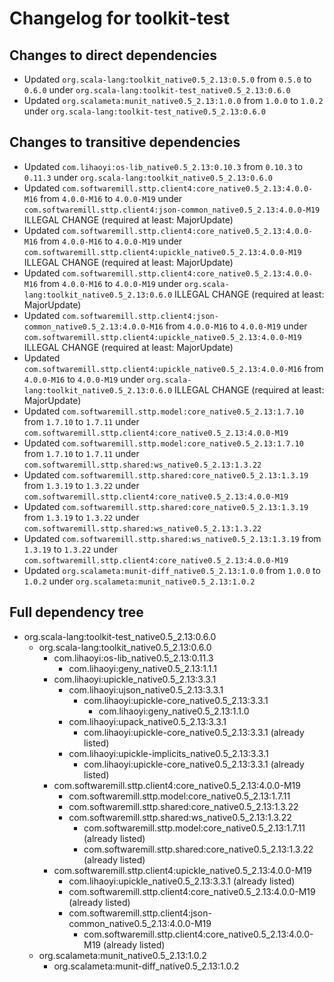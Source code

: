 # Changelog for toolkit-test

## Changes to direct dependencies
 - Updated `org.scala-lang:toolkit_native0.5_2.13:0.5.0` from `0.5.0` to `0.6.0` under `org.scala-lang:toolkit-test_native0.5_2.13:0.6.0`
 - Updated `org.scalameta:munit_native0.5_2.13:1.0.0` from `1.0.0` to `1.0.2` under `org.scala-lang:toolkit-test_native0.5_2.13:0.6.0`

## Changes to transitive dependencies
 - Updated `com.lihaoyi:os-lib_native0.5_2.13:0.10.3` from `0.10.3` to `0.11.3` under `org.scala-lang:toolkit_native0.5_2.13:0.6.0`
 - Updated `com.softwaremill.sttp.client4:core_native0.5_2.13:4.0.0-M16` from `4.0.0-M16` to `4.0.0-M19` under `com.softwaremill.sttp.client4:json-common_native0.5_2.13:4.0.0-M19` ILLEGAL CHANGE (required at least: MajorUpdate)
 - Updated `com.softwaremill.sttp.client4:core_native0.5_2.13:4.0.0-M16` from `4.0.0-M16` to `4.0.0-M19` under `com.softwaremill.sttp.client4:upickle_native0.5_2.13:4.0.0-M19` ILLEGAL CHANGE (required at least: MajorUpdate)
 - Updated `com.softwaremill.sttp.client4:core_native0.5_2.13:4.0.0-M16` from `4.0.0-M16` to `4.0.0-M19` under `org.scala-lang:toolkit_native0.5_2.13:0.6.0` ILLEGAL CHANGE (required at least: MajorUpdate)
 - Updated `com.softwaremill.sttp.client4:json-common_native0.5_2.13:4.0.0-M16` from `4.0.0-M16` to `4.0.0-M19` under `com.softwaremill.sttp.client4:upickle_native0.5_2.13:4.0.0-M19` ILLEGAL CHANGE (required at least: MajorUpdate)
 - Updated `com.softwaremill.sttp.client4:upickle_native0.5_2.13:4.0.0-M16` from `4.0.0-M16` to `4.0.0-M19` under `org.scala-lang:toolkit_native0.5_2.13:0.6.0` ILLEGAL CHANGE (required at least: MajorUpdate)
 - Updated `com.softwaremill.sttp.model:core_native0.5_2.13:1.7.10` from `1.7.10` to `1.7.11` under `com.softwaremill.sttp.client4:core_native0.5_2.13:4.0.0-M19`
 - Updated `com.softwaremill.sttp.model:core_native0.5_2.13:1.7.10` from `1.7.10` to `1.7.11` under `com.softwaremill.sttp.shared:ws_native0.5_2.13:1.3.22`
 - Updated `com.softwaremill.sttp.shared:core_native0.5_2.13:1.3.19` from `1.3.19` to `1.3.22` under `com.softwaremill.sttp.client4:core_native0.5_2.13:4.0.0-M19`
 - Updated `com.softwaremill.sttp.shared:core_native0.5_2.13:1.3.19` from `1.3.19` to `1.3.22` under `com.softwaremill.sttp.shared:ws_native0.5_2.13:1.3.22`
 - Updated `com.softwaremill.sttp.shared:ws_native0.5_2.13:1.3.19` from `1.3.19` to `1.3.22` under `com.softwaremill.sttp.client4:core_native0.5_2.13:4.0.0-M19`
 - Updated `org.scalameta:munit-diff_native0.5_2.13:1.0.0` from `1.0.0` to `1.0.2` under `org.scalameta:munit_native0.5_2.13:1.0.2`

## Full dependency tree

 - org.scala-lang:toolkit-test_native0.5_2.13:0.6.0
   - org.scala-lang:toolkit_native0.5_2.13:0.6.0
     - com.lihaoyi:os-lib_native0.5_2.13:0.11.3
       - com.lihaoyi:geny_native0.5_2.13:1.1.1
     - com.lihaoyi:upickle_native0.5_2.13:3.3.1
       - com.lihaoyi:ujson_native0.5_2.13:3.3.1
         - com.lihaoyi:upickle-core_native0.5_2.13:3.3.1
           - com.lihaoyi:geny_native0.5_2.13:1.1.0
       - com.lihaoyi:upack_native0.5_2.13:3.3.1
         - com.lihaoyi:upickle-core_native0.5_2.13:3.3.1 (already listed)
       - com.lihaoyi:upickle-implicits_native0.5_2.13:3.3.1
         - com.lihaoyi:upickle-core_native0.5_2.13:3.3.1 (already listed)
     - com.softwaremill.sttp.client4:core_native0.5_2.13:4.0.0-M19
       - com.softwaremill.sttp.model:core_native0.5_2.13:1.7.11
       - com.softwaremill.sttp.shared:core_native0.5_2.13:1.3.22
       - com.softwaremill.sttp.shared:ws_native0.5_2.13:1.3.22
         - com.softwaremill.sttp.model:core_native0.5_2.13:1.7.11 (already listed)
         - com.softwaremill.sttp.shared:core_native0.5_2.13:1.3.22 (already listed)
     - com.softwaremill.sttp.client4:upickle_native0.5_2.13:4.0.0-M19
       - com.lihaoyi:upickle_native0.5_2.13:3.3.1 (already listed)
       - com.softwaremill.sttp.client4:core_native0.5_2.13:4.0.0-M19 (already listed)
       - com.softwaremill.sttp.client4:json-common_native0.5_2.13:4.0.0-M19
         - com.softwaremill.sttp.client4:core_native0.5_2.13:4.0.0-M19 (already listed)
   - org.scalameta:munit_native0.5_2.13:1.0.2
     - org.scalameta:munit-diff_native0.5_2.13:1.0.2
